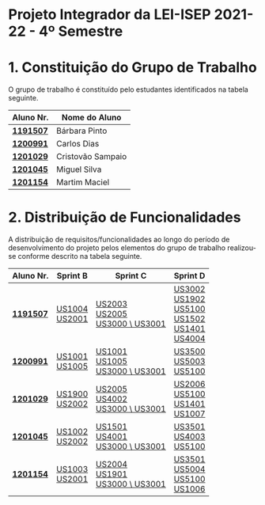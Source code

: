 # Projeto Integrador da LEI-ISEP 2021-22 - 4º Semestre

# 1. Constituição do Grupo de Trabalho

O grupo de trabalho é constituído pelo estudantes identificados na tabela seguinte.

| Aluno Nr.	             | Nome do Aluno			  |
|------------------------|-------------------|
| **[1191507](1191507)** | Bárbara Pinto     |
| **[1200991](1200991)** | Carlos Dias       |
| **[1201029](1201029)** | Cristovão Sampaio |
| **[1201045](1201045)** | Miguel Silva      |
| **[1201154](1201154)** | Martim Maciel     |


# 2. Distribuição de Funcionalidades ###

A distribuição de requisitos/funcionalidades ao longo do período de desenvolvimento do projeto pelos elementos do grupo de trabalho realizou-se conforme descrito na tabela seguinte.

| Aluno Nr.	             | Sprint B                                               | Sprint C                                                                                      | Sprint D                                                                                                                               |
|------------------------|--------------------------------------------------------|-----------------------------------------------------------------------------------------------|----------------------------------------------------------------------------------------------------------------------------------------|
| [**1191507**](1191507) | [US1004](1191507/US1004) <br> [US2001](1191507/US2001) | [US2003](1191507/US2003) <br> [US2005](1201029/US2005) <br> [US3000 \ US3001](1201154/US3001) | [US3002](1191507 )  <br> [US1902](1191507) <br> [US5100](1191507) <br> [US1502](1191507) <br> [US1401](1191507) <br> [US4004](1191507) |
| [**1200991**](1200991) | [US1001](1200991/US1001) <br> [US1005](1200991/US1005) | [US1001](1200991/US5001) <br> [US1005](1200991/US5002) <br> [US3000 \ US3001](1201154/US3001) | [US3500](1200991) <br> [US5003](1200991) <br>  [US5100](1200991)                                                                       |
| [**1201029**](1201029) | [US1900](1201029/US1900) <br> [US2002](1201029/US2002) | [US2005](1201029/US2005) <br> [US4002](1201029/US4002) <br> [US3000 \ US3001](1201154/US3001) | [US2006](1201029)  <br>  [US5100](1201029) <br> [US1401](1201029) <br> [US1007](1201029)                                               |
| [**1201045**](1201045) | [US1002](1201045/US1002) <br> [US2002](1201029/US2002) | [US1501](1201045/US1501) <br> [US4001](1201045/US4001) <br> [US3000 \ US3001](1201154/US3001) | [US3501](1201154/US3501)   <br> [US4003](1201045) <br> [US5100](1201045)                                                               |
| [**1201154**](1201154) | [US1003](1201154/US1003) <br> [US2001](1191507/US2001) | [US2004](1201154/US2004) <br> [US1901](1201154/US1901) <br> [US3000 \ US3001](1201154/US3001) | [US3501](1201154/US3501) <br> [US5004](1201154) <br> [US5100](1201154) <br> [US1006](1201154)                                          |

